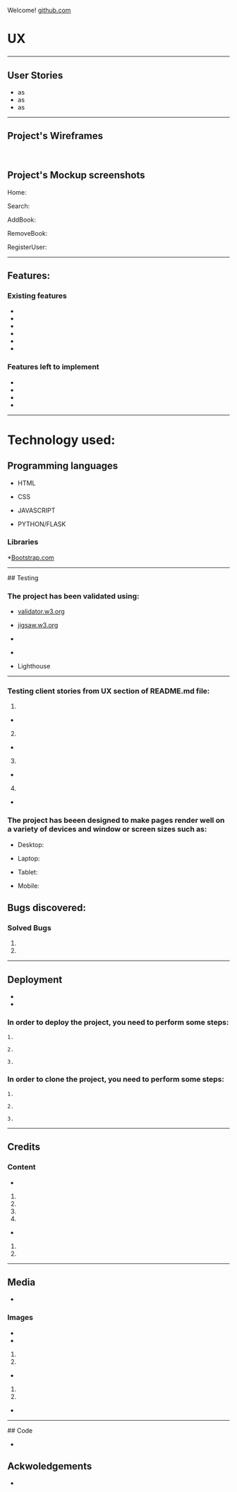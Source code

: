 Welcome! [github.com]()

# UX

###

###

###


---

## User Stories

* as
* as
* as

---

## Project's Wireframes

![]()
![]()
![]()
![]()
![]()

## Project's Mockup screenshots

Home:

Search:

AddBook:

RemoveBook:

RegisterUser:

---

## Features:

### Existing features

*

*

*

*

*

*

### Features left to implement

*

*

*

*

---

# Technology used:

## Programming languages

* HTML

* CSS

* JAVASCRIPT

* PYTHON/FLASK

### Libraries

*[Bootstrap.com]()

---

## Testing

  ### The project has been validated using:

* [validator.w3.org]()

* [jigsaw.w3.org]()

* []()

* []()

* Lighthouse

---

### Testing client stories from UX section of README.md file:

1. 

  * 

2. 

  * 

3. 

  * 

4. 

  *

### The project has beeen designed to make pages render well on a variety of devices and window or screen sizes such as:

* Desktop: 

* Laptop:

* Tablet:

* Mobile:

## Bugs discovered:

### Solved Bugs

1. 

2. 

---

## Deployment

* 

* 


### In order to deploy the project, you need to perform some steps:

    1. 

    2. 

    3. 

 ### In order to clone the project, you need to perform some steps:

    1. 

    2. 

    3. 

---

## Credits

### Content

* 

   1. 

   2. 

   3. 

   4. 

* 

   1. 

   2. 

---

## Media

* 

### Images

* 

* 

   1. 

   2. 

* 

   1. 

   2. 

* 

---

## Code  

* 

## Ackwoledgements

* []()













